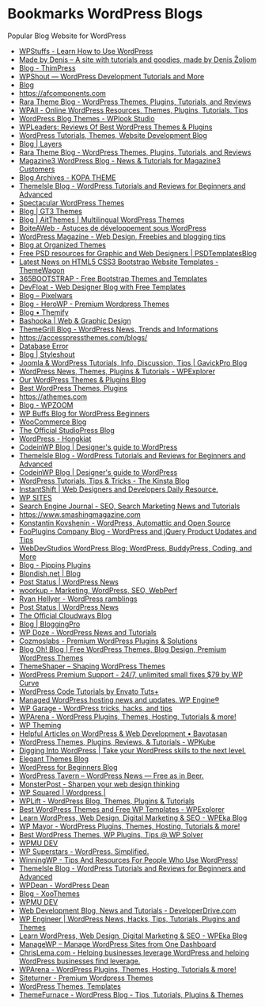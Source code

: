 # Bookmarks WordPress Blogs
Popular Blog Website for WordPress


<ul>
<li><a href="https://www.wpstuffs.com/">WPStuffs - Learn How to Use WordPress</a></li><li><a href="https://madebydenis.com/">Made by Denis – A site with tutorials and goodies, made by Denis Žoljom</a></li><li><a href="https://thimpress.com/blog/">Blog - ThimPress</a></li><li><a href="https://wpshout.com/">WPShout — WordPress Development Tutorials and More</a></li><li><a href="https://sceptermarketing.com/blog/">Blog</a></li><li><a href="https://afcomponents.com/">https://afcomponents.com</a></li><li><a href="https://raratheme.com/blog/">Rara Theme Blog - WordPress Themes, Plugins, Tutorials, and Reviews</a></li><li><a href="https://wpall.club/">WPAll - Online WordPress Resources, Themes, Plugins, Tutorials, Tips</a></li><li><a href="https://wplook.com/blog/">WordPress Blog Themes - WPlook Studio</a></li><li><a href="https://wpleaders.com/">WPLeaders: Reviews Of Best WordPress Themes &amp; Plugins</a></li><li><a href="http://wpandsuch.com/">WordPress Tutorials, Themes, Website Development Blog</a></li><li><a href="https://www.layerswp.com/blog/">Blog | Layers</a></li><li><a href="https://raratheme.com/blog/">Rara Theme Blog - WordPress Themes, Plugins, Tutorials, and Reviews</a></li><li><a href="http://magazine3.com/blog/">Magazine3 WordPress Blog - News &amp; Tutorials for Magazine3 Customers</a></li><li><a href="http://kopatheme.com/category/blog/">Blog Archives - KOPA THEME</a></li><li><a href="https://themeisle.com/blog/">ThemeIsle Blog - WordPress Tutorials and Reviews for Beginners and Advanced</a></li><li><a href="https://www.wpfreeware.com/">Spectacular WordPress Themes</a></li><li><a href="https://gt3themes.com/blog/">Blog | GT3 Themes</a></li><li><a href="https://www.ait-themes.club/blog/">Blog | AitThemes | Multilingual WordPress Themes</a></li><li><a href="https://boiteaweb.fr/">BoiteAWeb - Astuces de développement sous WordPress</a></li><li><a href="https://85ideas.com/blog/">WordPress Magazine - Web Design, Freebies and blogging tips</a></li><li><a href="https://www.organizedthemes.com/blog/">Blog at Organized Themes</a></li><li><a href="http://www.psdtemplatesblog.com/">Free PSD resources for Graphic and Web Designers | PSDTemplatesBlog</a></li><li><a href="https://themewagon.com/blog/">Latest News on HTML5 CSS3 Bootstrap Website Templates - ThemeWagon</a></li><li><a href="https://www.365bootstrap.com/">365BOOTSTRAP - Free Bootstrap Themes and Templates</a></li><li><a href="http://devfloat.net/">DevFloat - Web Designer Blog with Free Templates</a></li><li><a href="http://www.pixelwars.org/blog/">Blog – Pixelwars</a></li><li><a href="https://herowp.com/blog/">Blog - HeroWP - Premium Wordpress Themes</a></li><li><a href="https://themify.me/blog">Blog • Themify</a></li><li><a href="http://bashooka.com/">Bashooka | Web &amp; Graphic Design</a></li><li><a href="https://themegrill.com/blog/">ThemeGrill Blog - WordPress News, Trends and Informations</a></li><li><a href="https://accesspressthemes.com/blogs/">https://accesspressthemes.com/blogs/</a></li><li><a href="https://w3layouts.com/">Database Error</a></li><li><a href="https://www.styleshout.com/blog/">Blog | Styleshout</a></li><li><a href="https://www.gavick.com/blog/">Joomla &amp; WordPress Tutorials, Info, Discussion, Tips | GavickPro Blog</a></li><li><a href="http://www.wpexplorer.com/blog/">WordPress News, Themes, Plugins &amp; Tutorials - WPExplorer</a></li><li><a href="https://www.cssigniter.com/blog/">Our WordPress Themes &amp; Plugins Blog</a></li><li><a href="https://www.sourcewp.com/">Best WordPress Themes, Plugins</a></li><li><a href="https://athemes.com/">https://athemes.com</a></li><li><a href="https://www.wpzoom.com/blog/">Blog - WPZOOM</a></li><li><a href="https://wpbuffs.com/blog/">WP Buffs Blog for WordPress Beginners</a></li><li><a href="https://woocommerce.com/blog/">WooCommerce Blog</a></li><li><a href="https://studiopress.blog/">The Official StudioPress Blog</a></li><li><a href="http://www.hongkiat.com/blog/category/wordpress/">WordPress - Hongkiat</a></li><li><a href="https://www.codeinwp.com/blog/">CodeinWP Blog | Designer's guide to WordPress</a></li><li><a href="https://themeisle.com/blog/">ThemeIsle Blog - WordPress Tutorials and Reviews for Beginners and Advanced</a></li><li><a href="https://www.codeinwp.com/blog/">CodeinWP Blog | Designer's guide to WordPress</a></li><li><a href="https://kinsta.com/blog/">WordPress Tutorials, Tips &amp; Tricks - The Kinsta Blog</a></li><li><a href="http://www.instantshift.com/">InstantShift | Web Designers and Developers Daily Resource.</a></li><li><a href="https://wpsites.net/">WP SITES</a></li><li><a href="https://www.searchenginejournal.com/">Search Engine Journal - SEO, Search Marketing News and Tutorials</a></li><li><a href="https://www.smashingmagazine.com/">https://www.smashingmagazine.com</a></li><li><a href="https://konstantin.blog/">Konstantin Kovshenin - WordPress, Automattic and Open Source</a></li><li><a href="https://fooplugins.com/blog/">FooPlugins Company Blog - WordPress and jQuery Product Updates and Tips</a></li><li><a href="https://webdevstudios.com/blog/">WebDevStudios WordPress Blog: WordPress, BuddyPress, Coding, and More</a></li><li><a href="https://pippinsplugins.com/blog/">Blog - Pippins Plugins</a></li><li><a href="https://blondish.net/blog/">Blondish.net | Blog</a></li><li><a href="https://poststatus.com/">Post Status | WordPress News</a></li><li><a href="https://woorkup.com/">woorkup - Marketing, WordPress, SEO, WebPerf</a></li><li><a href="https://geek.hellyer.kiwi/">Ryan Hellyer - WordPress ramblings</a></li><li><a href="https://poststatus.com/">Post Status | WordPress News</a></li><li><a href="https://www.cloudways.com/blog/">The Official Cloudways Blog</a></li><li><a href="http://www.bloggingpro.com/blog/">Blog | BloggingPro</a></li><li><a href="https://www.wpdoze.com/">WP Doze - WordPress News and Tutorials</a></li><li><a href="https://www.cozmoslabs.com/blog/">Cozmoslabs - Premium WordPress Plugins &amp; Solutions</a></li><li><a href="http://www.blogohblog.com/">Blog Oh! Blog | Free WordPress Themes, Blog Design, Premium WordPress Themes</a></li><li><a href="https://themeshaper.com/">ThemeShaper – Shaping WordPress Themes</a></li><li><a href="https://wpcurve.com/">WordPress Premium Support - 24/7, unlimited small fixes $79 by WP Curve</a></li><li><a href="https://code.tutsplus.com/categories/wordpress">WordPress Code Tutorials by Envato Tuts+</a></li><li><a href="https://wpengine.com/blog/">Managed WordPress hosting news and updates. WP Engine®</a></li><li><a href="https://wpgarage.com/">WP Garage - WordPress tricks, hacks, and tips</a></li><li><a href="https://wparena.com/">WPArena - WordPress Plugins, Themes, Hosting, Tutorials &amp; more!</a></li><li><a href="https://wptheming.com/">WP Theming</a></li><li><a href="https://bavotasan.com/">Helpful Articles on WordPress &amp; Web Development • Bavotasan</a></li><li><a href="https://www.wpkube.com/">WordPress Themes, Plugins, Reviews, &amp; Tutorials - WPKube</a></li><li><a href="https://digwp.com/">Digging Into WordPress | Take your WordPress skills to the next level.</a></li><li><a href="https://www.elegantthemes.com/blog/">Elegant Themes Blog</a></li><li><a href="http://www.wpbeginner.com/blog/">WordPress for Beginners Blog</a></li><li><a href="https://wptavern.com/">WordPress Tavern – WordPress News — Free as in Beer.</a></li><li><a href="https://www.templatemonster.com/blog/">MonsterPost - Sharpen your web design thinking</a></li><li><a href="http://www.wpsquared.com/">WP Squared | Wordpress |</a></li><li><a href="https://wplift.com/">WPLift - WordPress Blog, Themes, Plugins &amp; Tutorials</a></li><li><a href="http://www.wpexplorer.com/">Best WordPress Themes and Free WP Templates - WPExplorer</a></li><li><a href="https://www.wpeka.com/">Learn WordPress, Web Design, Digital Marketing &amp; SEO - WPEka Blog</a></li><li><a href="https://www.wpmayor.com/">WP Mayor - WordPress Plugins, Themes, Hosting, Tutorials &amp; more!</a></li><li><a href="http://www.wpsolver.com/">Best WordPress Themes, WP Plugins, Tips @ WP Solver</a></li><li><a href="https://premium.wpmudev.org/blog/">WPMU DEV</a></li><li><a href="http://www.wpsuperstars.net/">WP Superstars - WordPress. Simplified.</a></li><li><a href="https://winningwp.com/">WinningWP - Tips And Resources For People Who Use WordPress!</a></li><li><a href="https://themeisle.com/blog/">ThemeIsle Blog - WordPress Tutorials and Reviews for Beginners and Advanced</a></li><li><a href="https://wpdean.com/">WPDean - WordPress Dean</a></li><li><a href="https://xoothemes.com/blog/">Blog - XooThemes</a></li><li><a href="https://premium.wpmudev.org/blog/">WPMU DEV</a></li><li><a href="http://www.developerdrive.com/">Web Development Blog, News and Tutorials - DeveloperDrive.com</a></li><li><a href="http://wpengineer.com/">WP Engineer | WordPress News, Hacks, Tips, Tutorials, Plugins and Themes</a></li><li><a href="https://www.wpeka.com/">Learn WordPress, Web Design, Digital Marketing &amp; SEO - WPEka Blog</a></li><li><a href="https://managewp.com/">ManageWP – Manage WordPress Sites from One Dashboard</a></li><li><a href="http://chrislema.com/">ChrisLema.com - Helping businesses leverage WordPress and helping WordPress businesses find leverage.</a></li><li><a href="https://wparena.com/">WPArena - WordPress Plugins, Themes, Hosting, Tutorials &amp; more!</a></li><li><a href="https://siteturner.com/">Siteturner - Premium Wordpress Themes</a></li><li><a href="http://www.wptemplate.com/">WordPress Themes, Templates</a></li><li><a href="https://themefurnace.com/blog/">ThemeFurnace - WordPress Blog - Tips, Tutorials, Plugins &amp; Themes</a></li>
</ul>
